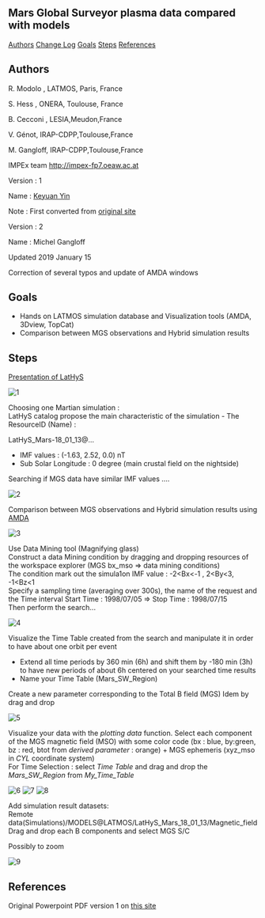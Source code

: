 ## Mars Global Surveyor plasma data compared with models

[Authors](#Authors)
[Change Log](#Log)
[Goals](#Goals)
[Steps](#Steps)
[References](#References)

## Authors

R. Modolo , LATMOS, Paris, France

S. Hess , ONERA, Toulouse, France

B. Cecconi , LESIA,Meudon,France

V. Génot, IRAP-CDPP,Toulouse,France 

M. Gangloff, IRAP-CDPP,Toulouse,France 

IMPEx team  http://impex-fp7.oeaw.ac.at  



Version : 1

Name : [Keyuan Yin](https://github.com/megadiesel705)

Note : First converted from [original site](http://typhon.obspm.fr/VESPA-tutorials/docs/Tuto-MGS-LATHYS.pdf)

Version : 2

Name : Michel Gangloff

Updated 2019 January 15 

Correction of several typos and update of AMDA windows

## Goals

* Hands on LATMOS simulation database and Visualization tools (AMDA, 3Dview, TopCat)
* Comparison between MGS observations and Hybrid simulation results


## Steps

[Presentation of LatHyS](hbp://impex.latmos.ipsl.fr)  

<img src="./img/1_.png" alt="1">

Choosing one Martian simulation :  
LatHyS catalog propose the main characteristic of the simulation - The ResourceID (Name) :  

LatHyS_Mars-18_01_13@...  

- IMF values : (-1.63, 2.52, 0.0) nT  
- Sub Solar Longitude : 0 degree (main crustal field on the nightside)   

Searching if MGS data have similar IMF values ....   

<img src="./img/2_.png" alt="2">

Comparison between MGS observations and Hybrid simulation results using [AMDA](http://amda.cdpp.eu)  

<img src="./img/3_.png" alt="3">

Use Data Mining tool (Magnifying glass)  
Construct a data Mining condition by dragging and dropping resources of the workspace explorer (MGS bx_mso => data mining conditions)  
The condition mark out the simula1on IMF value : -2<Bx<-1 , 2<By<3, -1<Bz<1  
Specify a sampling time (averaging over 300s), the name of the request and the Time interval Start Time : 1998/07/05 => Stop Time : 1998/07/15  
Then perform the search...  

<img src="./img/4_.png" alt="4">

Visualize the Time Table created from the search and manipulate it in order to have about one orbit per event  

* Extend all time periods by 360 min (6h) and shift them by -180 min (3h) to have new periods of about 6h centered on your searched time results  
* Name your Time Table (Mars\_SW\_Region)  

Create a new parameter corresponding to the Total B field (MGS) Idem by drag and drop  

<img src="./img/5_.png" alt="5">

Visualize your data with the *plotting data* function. Select each component of the MGS magnetic field (MSO) with some color code (bx : blue, by:green, bz : red, btot from *derived parameter* : orange) + MGS ephemeris (xyz_mso in *CYL* coordinate system)  
For Time Selection : select *Time Table* and drag and drop the *Mars\_SW\_Region* from *My\_Time\_Table*  

<img src="./img/6_.png" alt="6">

<img src="./img/7_.png" alt="7">

<img src="./img/8_.png" alt="8">

Add simulation result datasets:  
Remote data(Simulations)/MODELS@LATMOS/LatHyS_Mars_18_01_13/Magnetic_field Drag and drop each B components and select MGS S/C  


Possibly to zoom  

<img src="./img/9_.png" alt="9">

## References

Original Powerpoint PDF version 1 on [this site](http://typhon.obspm.fr/VESPA-tutorials/docs/Tuto-MGS-LATHYS.pdf)
  



